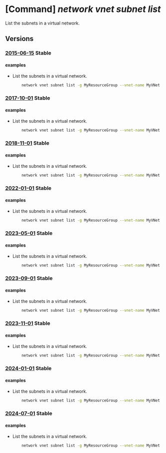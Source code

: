 # [Command] _network vnet subnet list_

List the subnets in a virtual network.

## Versions

### [2015-06-15](/Resources/mgmt-plane/L3N1YnNjcmlwdGlvbnMve30vcmVzb3VyY2Vncm91cHMve30vcHJvdmlkZXJzL21pY3Jvc29mdC5uZXR3b3JrL3ZpcnR1YWxuZXR3b3Jrcy97fS9zdWJuZXRz/2015-06-15.xml) **Stable**

<!-- mgmt-plane /subscriptions/{}/resourcegroups/{}/providers/microsoft.network/virtualnetworks/{}/subnets 2015-06-15 -->

#### examples

- List the subnets in a virtual network.
    ```bash
        network vnet subnet list -g MyResourceGroup --vnet-name MyVNet
    ```

### [2017-10-01](/Resources/mgmt-plane/L3N1YnNjcmlwdGlvbnMve30vcmVzb3VyY2Vncm91cHMve30vcHJvdmlkZXJzL21pY3Jvc29mdC5uZXR3b3JrL3ZpcnR1YWxuZXR3b3Jrcy97fS9zdWJuZXRz/2017-10-01.xml) **Stable**

<!-- mgmt-plane /subscriptions/{}/resourcegroups/{}/providers/microsoft.network/virtualnetworks/{}/subnets 2017-10-01 -->

#### examples

- List the subnets in a virtual network.
    ```bash
        network vnet subnet list -g MyResourceGroup --vnet-name MyVNet
    ```

### [2018-11-01](/Resources/mgmt-plane/L3N1YnNjcmlwdGlvbnMve30vcmVzb3VyY2Vncm91cHMve30vcHJvdmlkZXJzL21pY3Jvc29mdC5uZXR3b3JrL3ZpcnR1YWxuZXR3b3Jrcy97fS9zdWJuZXRz/2018-11-01.xml) **Stable**

<!-- mgmt-plane /subscriptions/{}/resourcegroups/{}/providers/microsoft.network/virtualnetworks/{}/subnets 2018-11-01 -->

#### examples

- List the subnets in a virtual network.
    ```bash
        network vnet subnet list -g MyResourceGroup --vnet-name MyVNet
    ```

### [2022-01-01](/Resources/mgmt-plane/L3N1YnNjcmlwdGlvbnMve30vcmVzb3VyY2Vncm91cHMve30vcHJvdmlkZXJzL21pY3Jvc29mdC5uZXR3b3JrL3ZpcnR1YWxuZXR3b3Jrcy97fS9zdWJuZXRz/2022-01-01.xml) **Stable**

<!-- mgmt-plane /subscriptions/{}/resourcegroups/{}/providers/microsoft.network/virtualnetworks/{}/subnets 2022-01-01 -->

#### examples

- List the subnets in a virtual network.
    ```bash
        network vnet subnet list -g MyResourceGroup --vnet-name MyVNet
    ```

### [2023-05-01](/Resources/mgmt-plane/L3N1YnNjcmlwdGlvbnMve30vcmVzb3VyY2Vncm91cHMve30vcHJvdmlkZXJzL21pY3Jvc29mdC5uZXR3b3JrL3ZpcnR1YWxuZXR3b3Jrcy97fS9zdWJuZXRz/2023-05-01.xml) **Stable**

<!-- mgmt-plane /subscriptions/{}/resourcegroups/{}/providers/microsoft.network/virtualnetworks/{}/subnets 2023-05-01 -->

#### examples

- List the subnets in a virtual network.
    ```bash
        network vnet subnet list -g MyResourceGroup --vnet-name MyVNet
    ```

### [2023-09-01](/Resources/mgmt-plane/L3N1YnNjcmlwdGlvbnMve30vcmVzb3VyY2Vncm91cHMve30vcHJvdmlkZXJzL21pY3Jvc29mdC5uZXR3b3JrL3ZpcnR1YWxuZXR3b3Jrcy97fS9zdWJuZXRz/2023-09-01.xml) **Stable**

<!-- mgmt-plane /subscriptions/{}/resourcegroups/{}/providers/microsoft.network/virtualnetworks/{}/subnets 2023-09-01 -->

#### examples

- List the subnets in a virtual network.
    ```bash
        network vnet subnet list -g MyResourceGroup --vnet-name MyVNet
    ```

### [2023-11-01](/Resources/mgmt-plane/L3N1YnNjcmlwdGlvbnMve30vcmVzb3VyY2Vncm91cHMve30vcHJvdmlkZXJzL21pY3Jvc29mdC5uZXR3b3JrL3ZpcnR1YWxuZXR3b3Jrcy97fS9zdWJuZXRz/2023-11-01.xml) **Stable**

<!-- mgmt-plane /subscriptions/{}/resourcegroups/{}/providers/microsoft.network/virtualnetworks/{}/subnets 2023-11-01 -->

#### examples

- List the subnets in a virtual network.
    ```bash
        network vnet subnet list -g MyResourceGroup --vnet-name MyVNet
    ```

### [2024-01-01](/Resources/mgmt-plane/L3N1YnNjcmlwdGlvbnMve30vcmVzb3VyY2Vncm91cHMve30vcHJvdmlkZXJzL21pY3Jvc29mdC5uZXR3b3JrL3ZpcnR1YWxuZXR3b3Jrcy97fS9zdWJuZXRz/2024-01-01.xml) **Stable**

<!-- mgmt-plane /subscriptions/{}/resourcegroups/{}/providers/microsoft.network/virtualnetworks/{}/subnets 2024-01-01 -->

#### examples

- List the subnets in a virtual network.
    ```bash
        network vnet subnet list -g MyResourceGroup --vnet-name MyVNet
    ```

### [2024-07-01](/Resources/mgmt-plane/L3N1YnNjcmlwdGlvbnMve30vcmVzb3VyY2Vncm91cHMve30vcHJvdmlkZXJzL21pY3Jvc29mdC5uZXR3b3JrL3ZpcnR1YWxuZXR3b3Jrcy97fS9zdWJuZXRz/2024-07-01.xml) **Stable**

<!-- mgmt-plane /subscriptions/{}/resourcegroups/{}/providers/microsoft.network/virtualnetworks/{}/subnets 2024-07-01 -->

#### examples

- List the subnets in a virtual network.
    ```bash
        network vnet subnet list -g MyResourceGroup --vnet-name MyVNet
    ```
